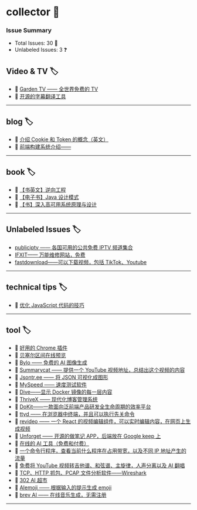 # collector 📖
### Issue Summary
- Total Issues: 30 📝
- Unlabeled Issues: 3 ❓

## Video & TV 🏷️
- 🛀 [Garden TV ——  全世界免费的 TV](https://github.com/dengaye/collector/issues/39)
- 🛀 [开源的字幕翻译工具](https://github.com/dengaye/collector/issues/38)

---

## blog 🏷️
- 👯 [介绍 Cookie 和 Token 的概念（英文）](https://github.com/dengaye/collector/issues/15)
- 👯 [前端构建系统介绍——](https://github.com/dengaye/collector/issues/13)

---

## book 🏷️
- 👻 [【书英文】逆向工程](https://github.com/dengaye/collector/issues/37)
- 👻 [【电子书】Java 设计模式](https://github.com/dengaye/collector/issues/36)
- 👻 [【书】深入高可用系统原理与设计](https://github.com/dengaye/collector/issues/31)

---

## Unlabeled Issues 🏷️
-  [publiciptv —— 各国可用的公共免费 IPTV 频道集合](https://github.com/dengaye/collector/issues/35)
-  [IFXIT—— 万能维修网站，免费](https://github.com/dengaye/collector/issues/34)
-  [fastdownload——可以下载视频，包括 TikTok、Youtube](https://github.com/dengaye/collector/issues/10)

---

## technical tips 🏷️
- 🛀 [优化 JavaScript 代码的技巧 ](https://github.com/dengaye/collector/issues/23)

---

## tool 🏷️
- 👯 [好用的 Chrome 插件](https://github.com/dengaye/collector/issues/33)
- 👯 [贝塞尔区间在线预览](https://github.com/dengaye/collector/issues/32)
- 👯 [Bylo —— 免费的 AI 图像生成](https://github.com/dengaye/collector/issues/30)
- 👯 [Summarycat —— 提供一个 YouTube 视频地址，总结出这个视频的内容](https://github.com/dengaye/collector/issues/29)
- 👯 [Jsontr.ee —— 将 JSON 可视化成图形](https://github.com/dengaye/collector/issues/28)
- 👯 [MySpeed —— 速度测试软件](https://github.com/dengaye/collector/issues/27)
- 👯 [Dive——显示 Docker 镜像的每一层内容](https://github.com/dengaye/collector/issues/26)
- 👯 [ThriveX —— 现代化博客管理系统](https://github.com/dengaye/collector/issues/25)
- 👯 [DoKit——一款面向泛前端产品研发全生命周期的效率平台](https://github.com/dengaye/collector/issues/24)
- 👯 [ttyd —— 在浏览器中终端，并且可以执行先关命令](https://github.com/dengaye/collector/issues/22)
- 👯 [revideo —— 一个 React 的视频编辑组件，可以实时编辑内容，在网页上生成视频](https://github.com/dengaye/collector/issues/21)
- 👯 [Unforget —— 开源的做笔记 APP，后端放在 Google keep 上](https://github.com/dengaye/collector/issues/20)
- 👯 [在线的 AI 工具（免费和付费）](https://github.com/dengaye/collector/issues/19)
- 👯 [一个命令行程序，查看当前什么程序在占用带宽，以及不同 IP 地址产生的流量](https://github.com/dengaye/collector/issues/18)
- 👯 [免费将 YouTube 视频转吉他谱、和弦谱、主旋律，人声分离以及 AI 翻唱](https://github.com/dengaye/collector/issues/17)
- 👯 [TCP、HTTP 抓包、PCAP 文件分析软件——Wireshark](https://github.com/dengaye/collector/issues/16)
- 👯 [302 AI 超市](https://github.com/dengaye/collector/issues/14)
- 👯 [AIemoji —— 根据输入的提示生成 emoji](https://github.com/dengaye/collector/issues/12)
- 👯 [brev AI —— 在线音乐生成，无需注册](https://github.com/dengaye/collector/issues/11)

---

